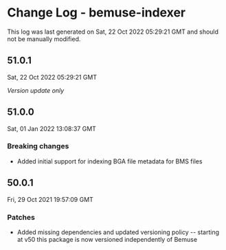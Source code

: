 # Change Log - bemuse-indexer

This log was last generated on Sat, 22 Oct 2022 05:29:21 GMT and should not be manually modified.

## 51.0.1
Sat, 22 Oct 2022 05:29:21 GMT

_Version update only_

## 51.0.0
Sat, 01 Jan 2022 13:08:37 GMT

### Breaking changes

- Added initial support for indexing BGA file metadata for BMS files

## 50.0.1
Fri, 29 Oct 2021 19:57:09 GMT

### Patches

- Added missing dependencies and updated versioning policy -- starting at v50 this package is now versioned independently of Bemuse

